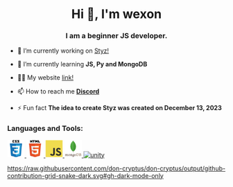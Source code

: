 <h1 align="center">Hi 👋, I'm wexon</h1>
<h3 align="center">I am a beginner JS developer.</h3>

- 🔧 I’m currently working on [Styz!](https://styz.online)

- 🌱 I’m currently learning **JS, Py and MongoDB**

- 👨‍💻 My website [link!](https://bit.ly/wexonbio)

- 📫 How to reach me **[Discord](https://discordapp.com/users/821717399732486146)**

- ⚡ Fun fact **The idea to create Styz was created on December 13, 2023**

<h3 align="left"></h3>
<p align="left">
</p>

<h3 align="left">Languages and Tools:</h3>
<p align="left"> <a href="https://www.w3schools.com/css/" target="_blank" rel="noreferrer"> <img src="https://raw.githubusercontent.com/devicons/devicon/master/icons/css3/css3-original-wordmark.svg" alt="css3" width="40" height="40"/> </a> <a href="https://www.w3.org/html/" target="_blank" rel="noreferrer"> <img src="https://raw.githubusercontent.com/devicons/devicon/master/icons/html5/html5-original-wordmark.svg" alt="html5" width="40" height="40"/> </a> <a href="https://developer.mozilla.org/en-US/docs/Web/JavaScript" target="_blank" rel="noreferrer"> <img src="https://raw.githubusercontent.com/devicons/devicon/master/icons/javascript/javascript-original.svg" alt="javascript" width="40" height="40"/> </a> <a href="https://www.mongodb.com/" target="_blank" rel="noreferrer"> <img src="https://raw.githubusercontent.com/devicons/devicon/master/icons/mongodb/mongodb-original-wordmark.svg" alt="mongodb" width="40" height="40"/> </a> <a href="https://unity.com/" target="_blank" rel="noreferrer"> <img src="https://www.vectorlogo.zone/logos/unity3d/unity3d-icon.svg" alt="unity" width="40" height="40"/> </a> </p>


https://raw.githubusercontent.com/don-cryptus/don-cryptus/output/github-contribution-grid-snake-dark.svg#gh-dark-mode-only
